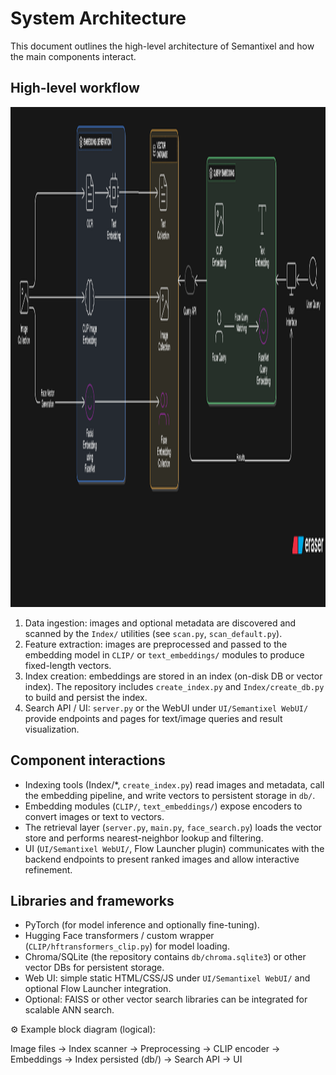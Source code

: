 # System Architecture

This document outlines the high-level architecture of Semantixel and how the main components interact.

## High-level workflow

<p align="center">
  <img src="UI/Semantixel WebUI/assets/architecture.png" alt="SemantiXel Logo" width="600px" height="800px"/>
</p>

1. Data ingestion: images and optional metadata are discovered and scanned by the `Index/` utilities (see `scan.py`, `scan_default.py`).
2. Feature extraction: images are preprocessed and passed to the embedding model in `CLIP/` or `text_embeddings/` modules to produce fixed-length vectors.
3. Index creation: embeddings are stored in an index (on-disk DB or vector index). The repository includes `create_index.py` and `Index/create_db.py` to build and persist the index.
4. Search API / UI: `server.py` or the WebUI under `UI/Semantixel WebUI/` provide endpoints and pages for text/image queries and result visualization.

## Component interactions

- Indexing tools (Index/*, `create_index.py`) read images and metadata, call the embedding pipeline, and write vectors to persistent storage in `db/`.
- Embedding modules (`CLIP/`, `text_embeddings/`) expose encoders to convert images or text to vectors.
- The retrieval layer (`server.py`, `main.py`, `face_search.py`) loads the vector store and performs nearest-neighbor lookup and filtering.
- UI (`UI/Semantixel WebUI/`, Flow Launcher plugin) communicates with the backend endpoints to present ranked images and allow interactive refinement.

## Libraries and frameworks

- PyTorch (for model inference and optionally fine-tuning).
- Hugging Face transformers / custom wrapper (`CLIP/hftransformers_clip.py`) for model loading.
- Chroma/SQLite (the repository contains `db/chroma.sqlite3`) or other vector DBs for persistent storage.
- Web UI: simple static HTML/CSS/JS under `UI/Semantixel WebUI/` and optional Flow Launcher integration.
- Optional: FAISS or other vector search libraries can be integrated for scalable ANN search.

⚙️ Example block diagram (logical):

Image files -> Index scanner -> Preprocessing -> CLIP encoder -> Embeddings -> Index persisted (db/) -> Search API -> UI
